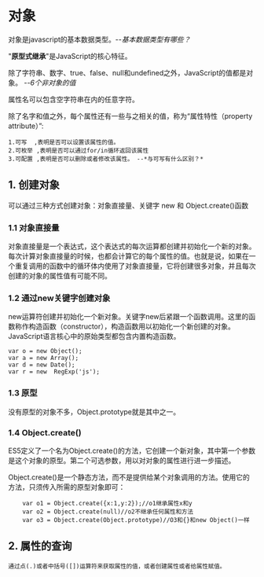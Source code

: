 # 对象

对象是javascript的基本数据类型。--*基本数据类型有哪些？*

"**原型式继承**"是JavaScript的核心特征。

除了字符串、数字、true、false、null和undefined之外，JavaScript的值都是对象。 --*6个非对象的值*

属性名可以包含空字符串在内的任意字符。

除了名字和值之外，每个属性还有一些与之相关的值，称为“属性特性（property attribute）”:

    1.可写  ,表明是否可以设置该属性的值。
    2.可枚举 ,表明是否可以通过for/in循环返回该属性
    3.可配置 ,表明是否可以删除或者修改该属性。 --*与可写有什么区别？*


## 1. 创建对象

可以通过三种方式创建对象：对象直接量、关键字 new 和 Object.create()函数

### 1.1 对象直接量
对象直接量是一个表达式，这个表达式的每次运算都创建并初始化一个新的对象。每次计算对象直接量的时候，也都会计算它的每个属性的值。也就是说，如果在一个重复调用的函数中的循环体内使用了对象直接量，它将创建很多对象，并且每次创建的对象的属性值有可能不同。

### 1.2 通过new关键字创建对象
new运算符创建并初始化一个新对象。关键字new后紧跟一个函数调用。这里的函数称作构造函数（constructor），构造函数用以初始化一个新创建的对象。JavaScript语言核心中的原始类型都包含内置构造函数。
```
var o = new Object();
var a = new Array();
var d = new Date();
var r = new  RegExp('js');
```

### 1.3 原型

没有原型的对象不多，Object.prototype就是其中之一。

### 1.4 Object.create()
ES5定义了一个名为Object.create()的方法，它创建一个新对象，其中第一个参数是这个对象的原型。第二个可选参数，用以对对象的属性进行进一步描述。

Object.create()是一个静态方法，而不是提供给某个对象调用的方法。使用它的方法，只须传入所需的原型对象即可：
```
    var o1 = Object.create({x:1,y:2});//o1继承属性x和y
    var o2 = Object.create(null)//o2不继承任何属性和方法
    var o3 = Object.create(Object.prototype)//O3和{}和new Object()一样
```

## 2. 属性的查询
    通过点(.)或者中括号([])运算符来获取属性的值，或者创建属性或者给属性赋值。